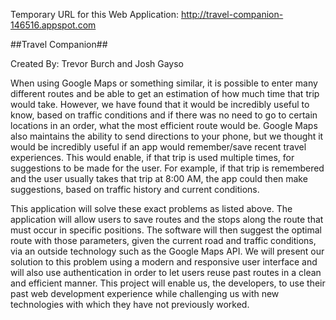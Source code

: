 Temporary URL for this Web Application:
http://travel-companion-146516.appspot.com

##Travel Companion##

Created By: Trevor Burch and Josh Gayso

When using Google Maps or something similar, it is possible to enter many different routes and be able to get an estimation of how much time that trip would take. However, we have found that it would be incredibly useful to know, based on traffic conditions and if there was no need to go to certain locations in an order, what the most efficient route would be. Google Maps also maintains the ability to send directions to your phone, but we thought it would be incredibly useful if an app would remember/save recent travel experiences. This would enable, if that trip is used multiple times, for suggestions to be made for the user. For example, if that trip is remembered and the user usually takes that trip at 8:00 AM, the app could then make suggestions, based on traffic history and current conditions.

This application will solve these exact problems as listed above. The application will allow users to save routes and the stops along the route that must occur in specific positions. The software will then suggest the optimal route with those parameters, given the current road and traffic conditions, via an outside technology such as the Google Maps API. We will present our solution to this problem using a modern and responsive user interface and will also use authentication in order to let users reuse past routes in a clean and efficient manner. This project will enable us, the developers, to use their past web development experience while challenging us with new technologies with which they have not previously worked.
